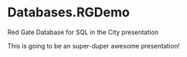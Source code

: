 Databases.RGDemo
================

Red Gate Database for SQL in the City presentation

This is going to be an super-duper awesome presentation!